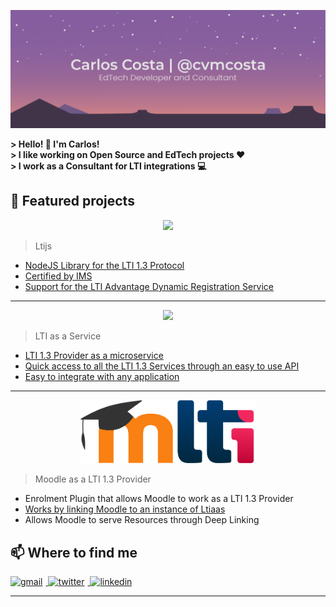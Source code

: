 
<!-- Greeting -->
![Banner](assets/banner.svg)



<!--Introduction -->
<h4 style="margin: 0px; margin-bottom: 0px"> > Hello! 👋 I'm Carlos!</h4>
<h4 style="margin: 0px; margin-bottom: 0px"> > I like working on Open Source and EdTech projects ❤️</h4>
<h4 style="margin: 0px; margin-bottom: 0px"> > I work as a Consultant for LTI integrations 💻</h4>



## 🌟 Featured projects



<p>
  <div align="center"><a href="https://cvmcosta.github.io/ltijs"><img width="230" src="https://raw.githubusercontent.com/Cvmcosta/ltijs/master/docs/logo-300.svg"></a></div>
</p>

> Ltijs

- [NodeJS Library for the LTI 1.3 Protocol](https://cvmcosta.github.io/ltijs)
- [Certified by IMS](https://site.imsglobal.org/certifications/coursekey/ltijs)
- [Support for the  LTI Advantage Dynamic Registration Service](https://cvmcosta.me/ltijs/#/dynamicregistration)

---

<p>
  <div align="center"><a href="https://ltiaas.cvmcosta.com"><img width="320" src="https://raw.githubusercontent.com/Cvmcosta/ltijs/master/docs/ltiaas.svg"></a></div>
</p>

> LTI as a Service

- [LTI 1.3 Provider as a microservice](https://ltiaas.cvmcosta.com)
- [Quick access to all the LTI 1.3 Services through an easy to use API](https://ltiaas.cvmcosta.com/#/docs?id=api-documentation)
- [Easy to integrate with any application](https://ltiaas.cvmcosta.com/#/docs?id=installation-and-setup)


---

<p>
  <div align="center"><a href="https://ltiaas.cvmcosta.com"><img width="280" src="assets/moodle-lti.png"></a></div>
</p>

> Moodle as a LTI 1.3 Provider

- Enrolment Plugin that allows Moodle to work as a LTI 1.3 Provider
- [Works by linking Moodle to an instance of Ltiaas](https://ltiaas.cvmcosta.com)
- Allows Moodle to serve Resources through Deep Linking



## 📫 Where to find me


<a href="mailto:cvmcosta@ltiaas.com">
  <img style="margin-right: 5px" src="https://img.shields.io/badge/Gmail-cvmcosta%40ltiaas.com-blue" alt="gmail" 
</a>  

  
<a href="https://twitter.com/cvmcosta">
  <img style="margin-right: 5px" src="https://img.shields.io/badge/Twitter-%40cvmcosta-blue" alt="twitter"
</a>

<a href="https://www.linkedin.com/in/carlos-vin%C3%ADcius-761666145/">
  <img style="margin-right: 5px" src="https://img.shields.io/badge/Linkedin-Carlos%20Costa-blue" alt="linkedin" 
</a>  








---

